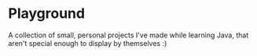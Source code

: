 # Playground

A collection of small, personal projects I've made while learning Java, that aren't special enough to display by themselves :)
